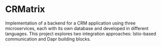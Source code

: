 # CRMatrix
Implementation of a backend for a CRM application using three microservices, each with its own database and developed in different languages. This project explores two integration approaches: Istio-based communication and Dapr building blocks.
